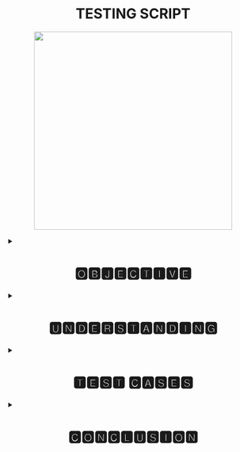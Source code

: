 <h1 align="center">TESTING SCRIPT</h1>
<p align="center">
<img src="https://github.com/additivats01/tasks/blob/master/Images/testing.jpg" height=400 >
</p>
<details>
<summary><h1 align="center">🅾🅱🅹🅴🅲🆃🅸🆅🅴</h1></summary>
objective of testing script :
  
 We have to create a testing script for our script.sh 

* The output of the  script which we have to check  should appear as 
  ```
      Name    : abc 
      Average : aa
      Sum     : bb
  ```
* To analyse the script is reliable 
* The script created is fully operational and working as per requirement
</details>

<details>
 <summary><h1 align="center">🆄🅽🅳🅴🆁🆂🆃🅰🅽🅳🅸🅽🅶</h1></summary>
<p align=center> We have to create a new script which is  used to test the script.sh  according to different test cases with status. So that we can know how much reliable is our script and working as per requirement.</p>
  
  # Check Parameters

|Sno|Checkpoints|Condition|
   |:----:|:----:|:----:|
   |1|To Check script is running on another systems or not|Pass or Fail|
   |2|To Check if the two downloaded files are in CSV format or not| Pass or Fail|
   |3|To verify the Generated output is in the desired `Name`, `Sum`, `Average` or not|Pass or fail|
   |4|If adding the Extra columns or rows will make the script to run and generate desired output|Pass or Fail|
   |5|If Config file is linked to the Script and logs are generated for the script|Pass or Fail|
  
  <h2><p>𝙏𝙤 𝙘𝙝𝙚𝙘𝙠 𝙖𝙡𝙡 𝙩𝙝𝙚𝙨𝙚 𝙥𝙖𝙧𝙖𝙢𝙚𝙩𝙚𝙧𝙨 𝙬𝙚 𝙝𝙖𝙫𝙚 𝙩𝙤 𝙘𝙧𝙚𝙖𝙩𝙚 𝙖 𝙣𝙚𝙬 𝙩𝙚𝙨𝙩 𝙨𝙘𝙧𝙞𝙥𝙩 .</p></h2>
  
  
 </details>
 
   <!---|Sr No.|Test Cases|Condition|
   |:----:|:----:|:----:|
   |`1`|To check if the link which is used to download the speadsheets is accurate and  working or not| Pass or Fail|
   |`2`|To check if the user pass blank URL then script exited with the output error| Pass or Fail|
   |`3`|To check if the two downloaded files are in CSV format or not| Pass or Fail|
   |`4`|To check script  generate the required data from csv file i.e name, avg and sum t|Pass or fail|
   |`5`|If Config file is linked to the Script and logs are generated for the script|Pass or Fail|
   |`6`|If adding the Extra columns or rows will make the script to run and generate desired output|Pass or Fail|
 </details>
--->
  
  <details>
 <summary><h1 align="center">🆃🅴🆂🆃 🅲🅰🆂🅴🆂</h1></summary>
  <h2> 𝓣𝓔𝓢𝓣 𝓒𝓐𝓢𝓔𝓢 𝓪𝓻𝓮 𝓶𝓮𝓷𝓽𝓲𝓸𝓷𝓮𝓭 𝓫𝓮𝓵𝓸𝔀 : </h2>


|  Test Case|   Test Scenario |   Test Description|  Expected Results |  Actual Results | PASS/FAIL  |
| :------------: | :------------: | :------------: | :------------: | :------------: | :------------: |
  
|`T1`| Test Script will run on all devices| Test script is reliable and run on all devices | Running on all devices|`PASS`|
|`T2`| Comparing without changes| Comparing outputs of both the file without any changes in the spreadsheet| Same output of both the file  | Same output| `PASS`|
|`T2`|  Adding Column | Comparing output generated by our testscript   | Differenent in output value because of column inserted| Different output |`PASS`|
|`T3` | Adding Row  |  Comparing output after adding a row | Different in output because of column inserted | Different output  |`PASS` |
  </details>

<details>
 <summary><h1 align="center">🅲🅾🅽🅲🅻🆄🆂🅸🅾🅽</h1></summary>
  <h2>𝕎𝕖 𝕙𝕒𝕧𝕖 𝕤𝕦𝕔𝕔𝕖𝕤𝕤𝕗𝕦𝕝𝕝𝕪 𝕔𝕠𝕞𝕡𝕒𝕣𝕖𝕕 𝕥𝕙𝕖 𝕠𝕦𝕡𝕦𝕥 𝕚𝕟 𝕕𝕚𝕗𝕗𝕖𝕣𝕖𝕟𝕥 𝕤𝕔𝕖𝕟𝕒𝕣𝕚𝕠𝕤 𝕠𝕗 𝕤𝕔𝕣𝕚𝕡.𝕤𝕙 𝕨𝕚𝕥𝕙 𝕠𝕦𝕣 𝕥𝕖𝕤𝕥𝕤𝕔𝕣𝕚𝕡𝕥.𝕤𝕙</h2>


